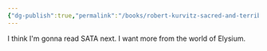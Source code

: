 ```yaml
---
{"dg-publish":true,"permalink":"/books/robert-kurvitz-sacred-and-terrible-air/","tags":["books"],"created":"2024-08-20","updated":"2025-06-10"}
---
```



I think I'm gonna read SATA next. I want more from the world of Elysium.
